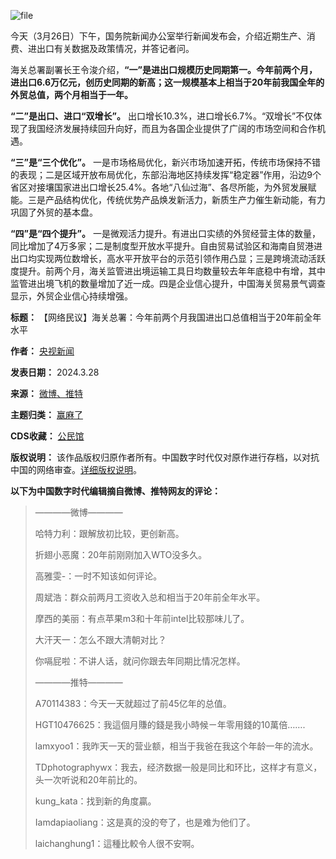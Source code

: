 ![file](https://chinadigitaltimes.net/chinese/files/2024/03/image-1711611318552.png)


今天（3月26日）下午，国务院新闻办公室举行新闻发布会，介绍近期生产、消费、进出口有关数据及政策情况，并答记者问。


海关总署副署长王令浚介绍，**“一”是进出口规模历史同期第一。今年前两个月，进出口6.6万亿元，创历史同期的新高；这一规模基本上相当于20年前我国全年的外贸总值，两个月相当于一年。** 


**“二”是出口、进口“双增长”。** 出口增长10.3%，进口增长6.7%。“双增长”不仅体现了我国经济发展持续回升向好，而且为各国企业提供了广阔的市场空间和合作机遇。


**“三”是“三个优化”。** 一是市场格局优化，新兴市场加速开拓，传统市场保持不错的表现；二是区域开放布局优化，东部沿海地区持续发挥“稳定器”作用，沿边9个省区对接壤国家进出口增长25.4%。各地“八仙过海”、各尽所能，为外贸发展赋能。三是产品结构优化，传统优势产品焕发新活力，新质生产力催生新动能，有力巩固了外贸的基本盘。


**“四”是“四个提升”。** 一是微观活力提升。有进出口实绩的外贸经营主体的数量，同比增加了4万多家；二是制度型开放水平提升。自由贸易试验区和海南自贸港进出口均实现两位数增长，高水平开放平台的示范引领作用凸显；三是跨境流动活跃度提升。前两个月，海关监管进出境运输工具日均数量较去年年底稳中有增，其中监管进出境飞机的数量增加了近一成。四是企业信心提升，中国海关贸易景气调查显示，外贸企业信心持续增强。




**标题：** 【网络民议】海关总署：今年前两个月我国进出口总值相当于20年前全年水平  

**作者：** [央视新闻](https://chinadigitaltimes.net/space/央视新闻)  

**发表日期：** 2024.3.28  

**来源：** [微博、推特](https://www.thepaper.cn/newsDetail_forward_26815222)  

**主题归类：** [赢麻了](https://chinadigitaltimes.net/space/赢麻了)  

**CDS收藏：** [公民馆](https://chinadigitaltimes.net/space/%E5%85%AC%E6%B0%91%E9%A6%86)  

**版权说明：** 该作品版权归原作者所有。中国数字时代仅对原作进行存档，以对抗中国的网络审查。[详细版权说明](https://chinadigitaltimes.net/chinese/copyright)。


**以下为中国数字时代编辑摘自微博、推特网友的评论：** 



> ————微博————
> 
> 
> 哈特力利：跟解放初比较，更创新高。
> 
> 
> 折翅小恶魔：20年前刚刚加入WTO没多久。
> 
> 
> 高雅雯-：一时不知该如何评论。
> 
> 
> 周斌浩：群众前两月工资收入总和相当于20年前全年水平。
> 
> 
> 摩西的美丽：有点苹果m3和十年前intel比较那味儿了。
> 
> 
> 大汗天一：怎么不跟大清朝对比？
> 
> 
> 你嗝屁啦：不讲人话，就问你跟去年同期比情况怎样。
> 
> 
> ————推特————
> 
> 
> A70114383：今天一天就超过了前45亿年的总值。
> 
> 
> HGT10476625：我這個月賺的錢是我小時候ㄧ年零用錢的10萬倍…….
> 
> 
> lamxyoo1：我昨天一天的营业额，相当于我爸在我这个年龄一年的流水。
> 
> 
> TDphotographywx：我去，经济数据一般是同比和环比，这样才有意义，头一次听说和20年前比的。
> 
> 
> kung\_kata：找到新的角度贏。
> 
> 
> Iamdapiaoliang：这是真的没的夸了，也是难为他们了。
> 
> 
> laichanghung1：這種比較令人很不安啊。

